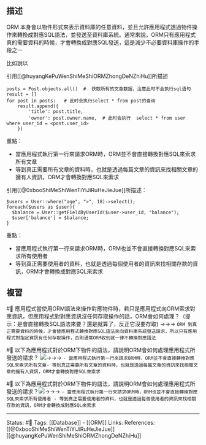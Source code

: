 

## 描述

ORM 本身會以物件形式來表示資料庫的任意資料，並且允許應用程式透過物件操作來轉換成對應SQL語法，並發送至資料庫系統。通常來說，ORM只有應用程式真的需要資料的時候，才會轉換成對應SQL發送，這是減少不必要資料庫操作的手段之一


比如說以

引用[[@huyangKePuWenShiMeShiORMZhongDeNZhiHu]]所描述
```text
posts = Post.objects.all()  #  获取所有的文章数据，注意此时不会执行sql语句  
result = []
for post in posts:   # 此时会执行select * from post的查询
    result.append({
        'title': post.title,
        'owner': post.owner.name,  # 此时会执行  select * from user where user_id = <post.user_id>
    })
```


重點：
- 當應用程式執行第一行來請求ORM時，ORM並不會直接轉換對應SQL來索求所有文章
- 等到真正需要所有文章的資料時，也就是透過每篇文章的資訊來找相關文章的擁有人資訊，ORM才會轉換對應SQL來索求



引用[[@0xbooShiMeShiWenTiYiJiRuHeJieJue]]所描述：
```
$users = User::where("age", ">", 18)->select();
foreach($users as $user){
  $balance = User::getFieldByUserId($user->user_id, "balance");
  $user['balance'] = $balance;
}
```

重點：
- 當應用程式執行第一行來請求ORM時，ORM也並不會直接轉換對應SQL來索求所有使用者
- 等到真正需要使用者的資料，也就是透過每個使用者的資訊來找相關存款的資訊，ORM才會轉換成對應SQL來索求

## 複習
#🧠 應用程式當使用ORM語法來操作對應物件時，若只是應用程式向ORM索求對應資訊，但應用程式對對應資訊沒任何存取操作的話，ORM會如何處理？（提示：是會直接轉換SQL語法來要？還是就算了，反正它沒要存取) ->->-> `ORM 到真正需要資料的時候，才會替應用程式轉換對應SQL語法來向資料庫系統發送請求，所以只有應用程式對指定資訊有任何存取操作，否則通常ORM收到就一律不轉換對應語法`
<!--SR:!2023-04-20,188,250-->

#🧠 以下為應用程式對於ORM下物件的語法，請說明ORM會如何處理應用程式所發送的請求？ ![](https://res.cloudinary.com/dqfxgtyoi/image/upload/v1654927260/blog/database/query/N_1-Problem-Example2_dme7so.png)->->-> `- 當應用程式執行第一行來請求ORM時，ORM並不會直接轉換對應SQL來索求所有文章- 等到真正需要所有文章的資料時，也就是透過每篇文章的資訊來找相關文章的擁有人資訊，ORM才會轉換對應SQL來索求`
<!--SR:!2022-12-03,108,250-->


#🧠 以下為應用程式對於ORM下物件的語法，請說明ORM會如何處理應用程式所發送的請求？![](https://res.cloudinary.com/dqfxgtyoi/image/upload/v1654927260/blog/database/query/N_1-Problem-Example1_xqkmom.png)->->-> `- 當應用程式執行第一行來請求ORM時，ORM也並不會直接轉換對應SQL來索求所有使用者 - 等到真正需要使用者的資料，也就是透過每個使用者的資訊來找相關存款的資訊，ORM才會轉換成對應SQL來索求`
<!--SR:!2023-03-30,180,250-->




---
Status: #🌱 
Tags:
[[Database]] - [[ORM]]
Links:
References:
[[@0xbooShiMeShiWenTiYiJiRuHeJieJue]]
[[@huyangKePuWenShiMeShiORMZhongDeNZhiHu]]